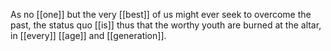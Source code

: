 As no [[one]] but the very [[best]] of us might ever seek to overcome the past, the status quo [[is]] thus that the worthy youth are burned at the altar, in [[every]] [[age]] and [[generation]]. 